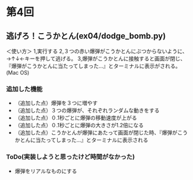 # 第4回
## 逃げろ！こうかとん(ex04/dodge_bomb.py)
＜使い方＞
1,実行する
2,３つの赤い爆弾がこうかとんにぶつからないように、→↑↓←キーを押して逃げる。
3,爆弾がこうかとんに接触すると画面が閉じ、『爆弾がこうかとんに当たってしまった...』とターミナルに表示がされる。(Mac OS)
### 追加した機能
- （追加した点）爆弾を３つに増やす
- （追加した点）３つの爆弾が、それぞれランダムな動きをする
- （追加した点）０.1秒ごとに爆弾の移動速度が上がる
- （追加した点）０.1秒ごとに爆弾の大きさが1.2倍になる
- （追加した点）こうかとんが爆弾にあたって画面が閉じた時、『爆弾がこうかとんに当たってしまった...』とターミナルに表示される
### ToDo(実装しようと思ったけど時間がなかった) 
- 爆弾をリアルなものにする